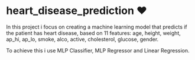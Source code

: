 # heart_disease_prediction ❤
In this project i focus on creating a machine learning model that predicts if the patient has heart disease, based on 11 features: age, height, weight, ap_hi, ap_lo, smoke, alco, active, cholesterol, glucose, gender.

To achieve this i use MLP Classifier, MLP Regressor and Linear Regression.

